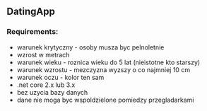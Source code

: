 ## DatingApp

### Requirements:
- warunek krytyczny - osoby musza byc pelnoletnie
- wzrost w metrach
- warunek wieku - roznica wieku do 5 lat (nieistotne kto starszy)
- warunek wzrostu - mezczyzna wyzszy o co najmniej 10 cm
- warunek oczu - kolor ten sam
- .net core 2.x lub 3.x
- bez uzycia bazy danych
- dane nie moga byc wspoldzielone pomiedzy przegladarkami
